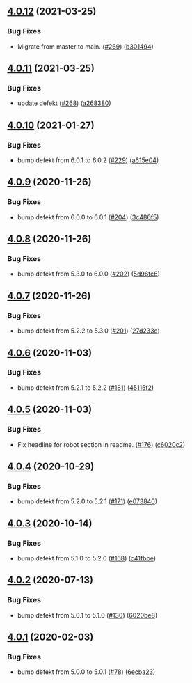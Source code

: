 ## [4.0.12](https://github.com/thenativeweb/get-cors-origin/compare/4.0.11...4.0.12) (2021-03-25)


### Bug Fixes

* Migrate from master to main. ([#269](https://github.com/thenativeweb/get-cors-origin/issues/269)) ([b301494](https://github.com/thenativeweb/get-cors-origin/commit/b3014940a40eabf49214ba014621c41f85491157))

## [4.0.11](https://github.com/thenativeweb/get-cors-origin/compare/4.0.10...4.0.11) (2021-03-25)


### Bug Fixes

* update defekt ([#268](https://github.com/thenativeweb/get-cors-origin/issues/268)) ([a268380](https://github.com/thenativeweb/get-cors-origin/commit/a2683808fc1163dfcda2080ead4074b7e00a56ce))

## [4.0.10](https://github.com/thenativeweb/get-cors-origin/compare/4.0.9...4.0.10) (2021-01-27)


### Bug Fixes

* bump defekt from 6.0.1 to 6.0.2 ([#229](https://github.com/thenativeweb/get-cors-origin/issues/229)) ([a615e04](https://github.com/thenativeweb/get-cors-origin/commit/a615e046cf12b6cdafeba5cf91907d3fe4642514))

## [4.0.9](https://github.com/thenativeweb/get-cors-origin/compare/4.0.8...4.0.9) (2020-11-26)


### Bug Fixes

* bump defekt from 6.0.0 to 6.0.1 ([#204](https://github.com/thenativeweb/get-cors-origin/issues/204)) ([3c486f5](https://github.com/thenativeweb/get-cors-origin/commit/3c486f5ba7df096cd24323b5de4cfb72083ea267))

## [4.0.8](https://github.com/thenativeweb/get-cors-origin/compare/4.0.7...4.0.8) (2020-11-26)


### Bug Fixes

* bump defekt from 5.3.0 to 6.0.0 ([#202](https://github.com/thenativeweb/get-cors-origin/issues/202)) ([5d96fc6](https://github.com/thenativeweb/get-cors-origin/commit/5d96fc6b055cf96e6eb187abe990add420644fab))

## [4.0.7](https://github.com/thenativeweb/get-cors-origin/compare/4.0.6...4.0.7) (2020-11-26)


### Bug Fixes

* bump defekt from 5.2.2 to 5.3.0 ([#201](https://github.com/thenativeweb/get-cors-origin/issues/201)) ([27d233c](https://github.com/thenativeweb/get-cors-origin/commit/27d233c5d616cf9dc7533553ce1353a51c0e5949))

## [4.0.6](https://github.com/thenativeweb/get-cors-origin/compare/4.0.5...4.0.6) (2020-11-03)


### Bug Fixes

* bump defekt from 5.2.1 to 5.2.2 ([#181](https://github.com/thenativeweb/get-cors-origin/issues/181)) ([45115f2](https://github.com/thenativeweb/get-cors-origin/commit/45115f234086f5fa399e3997ba068ccd10188bc1))

## [4.0.5](https://github.com/thenativeweb/get-cors-origin/compare/4.0.4...4.0.5) (2020-11-03)


### Bug Fixes

* Fix headline for robot section in readme. ([#176](https://github.com/thenativeweb/get-cors-origin/issues/176)) ([c6020c2](https://github.com/thenativeweb/get-cors-origin/commit/c6020c2cd55af8bcc79d03f17660eb7f45c1026d))

## [4.0.4](https://github.com/thenativeweb/get-cors-origin/compare/4.0.3...4.0.4) (2020-10-29)


### Bug Fixes

* bump defekt from 5.2.0 to 5.2.1 ([#171](https://github.com/thenativeweb/get-cors-origin/issues/171)) ([e073840](https://github.com/thenativeweb/get-cors-origin/commit/e07384098e33d889ef0b0c89a6b45e6a4b0b0a01))

## [4.0.3](https://github.com/thenativeweb/get-cors-origin/compare/4.0.2...4.0.3) (2020-10-14)


### Bug Fixes

* bump defekt from 5.1.0 to 5.2.0 ([#168](https://github.com/thenativeweb/get-cors-origin/issues/168)) ([c41fbbe](https://github.com/thenativeweb/get-cors-origin/commit/c41fbbe3411ec58f0c801481b7959bad76eb063c))

## [4.0.2](https://github.com/thenativeweb/get-cors-origin/compare/4.0.1...4.0.2) (2020-07-13)


### Bug Fixes

* bump defekt from 5.0.1 to 5.1.0 ([#130](https://github.com/thenativeweb/get-cors-origin/issues/130)) ([6020be8](https://github.com/thenativeweb/get-cors-origin/commit/6020be8add34951a3742fe2d6384e599a91a0fa6))

## [4.0.1](https://github.com/thenativeweb/get-cors-origin/compare/4.0.0...4.0.1) (2020-02-03)


### Bug Fixes

* bump defekt from 5.0.0 to 5.0.1 ([#78](https://github.com/thenativeweb/get-cors-origin/issues/78)) ([6ecba23](https://github.com/thenativeweb/get-cors-origin/commit/6ecba23ab54ddf092deab11347121173ce2330a1))
